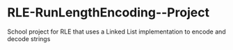 # RLE-RunLengthEncoding--Project
School project for RLE that uses a Linked List implementation to encode and decode strings
